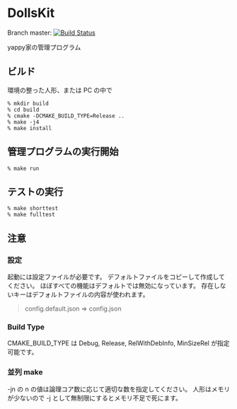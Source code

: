 # DollsKit

Branch master: [![Build Status](https://travis-ci.org/yappy/DollsKit.svg?branch=master)](https://travis-ci.org/yappy/DollsKit)

yappy家の管理プログラム

## ビルド
環境の整った人形、または PC の中で
```
% mkdir build
% cd build
% cmake -DCMAKE_BUILD_TYPE=Release ..
% make -j4
% make install
```

## 管理プログラムの実行開始
```
% make run
```

## テストの実行
```
% make shorttest
% make fulltest
```

## 注意
### 設定
起動には設定ファイルが必要です。
デフォルトファイルをコピーして作成してください。
ほぼすべての機能はデフォルトでは無効になっています。
存在しないキーはデフォルトファイルの内容が使われます。
> config.default.json => config.json

### Build Type
CMAKE_BUILD_TYPE は Debug, Release, RelWithDebInfo, MinSizeRel が指定可能です。

### 並列 make
-jn の n の値は論理コア数に応じて適切な数を指定してください。
人形はメモリが少ないので -j として無制限にするとメモリ不足で死にます。
